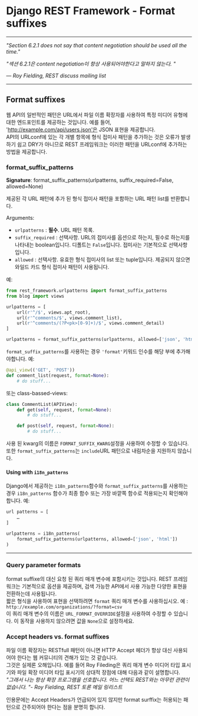 # Django REST Framework - Format suffixes

---

_"Section 6.2.1 does not say that content negotiation should be used all the time."_  


_"섹션 6.2.1은 content negotiation이 항상 사용되어야한다고 말하지 않는다. "_  

_— Roy Fielding, REST discuss mailing list_

---

## Format suffixes
웹 API의 일반적인 패턴은 URL에서 파일 이름 확장자를 사용하여 특정 미디어 유형에 대한 엔드포인트를 제공하는 것입니다. 예를 들어, 'http://example.com/api/users.json'은 JSON 표현을 제공합니다.  
API의 URLconf에 있는 각 개별 항목에 형식 접미사 패턴을 추가하는 것은 오류가 발생하기 쉽고 DRY가 아니므로 REST 프레임워크는 이러한 패턴을 URLconf에 추가하는 방법을 제공합니다.

### format_suffix_patterns
**Signature**: format_suffix_patterns(urlpatterns, suffix_required=False, allowed=None)  

제공된 각 URL 패턴에 추가 된 형식 접미사 패턴을 포함하는 URL 패턴 list를 반환합니다.  

Arguments:  

- `urlpatterns` : **필수**. URL 패턴 목록.
- `suffix_required` : 선택사항. URL의 접미사를 옵션으로 하는지, 필수로 하는지를 나타내는 boolean입니다. 디폴트는 `False`입니다. 접미사는 기본적으로 선택사항입니다.
- `allowed` : 선택사항. 유효한 형식 접미사의 list 또는 tuple입니다. 제공되지 않으면 와일드 카드 형식 접미사 패턴이 사용됩니다.

예:

```python
from rest_framework.urlpatterns import format_suffix_patterns
from blog import views

urlpatterns = [
    url(r'^/$', views.apt_root),
    url(r'^comments/$', views.comment_list),
    url(r'^comments/(?P<pk>[0-9]+)/$', views.comment_detail)
]

urlpatterns = format_suffix_patterns(urlpatterns, allowed=['json', 'html'])
```
`format_suffix_patterns`를 사용하는 경우 `'format'`키워드 인수를 해당 부에 추가해야합니다. 예:

```python
@api_view(('GET', 'POST'))
def comment_list(request, format=None):
    # do stuff...
```
또는 class-bassed-views:

```python
class CommentList(APIView):
    def get(self, request, format=None):
        # do stuff...

    def post(self, request, format=None):
        # do stuff...
```
사용 된 kwarg의 이름은 `FORMAT_SUFFIX_KWARG`설정을 사용하여 수정할 수 있습니다.  
또한 `format_suffix_patterns`는 `include`URL 패턴으로 내림차순을 지원하지 않습니다.  

#### Using with `i18n_patterns`
Django에서 제공하는 `i18n_patterns`함수와 `format_suffix_patterns`를 사용하는 경우 `i18n_patterns` 함수가 최종 함수 또는 가장 바깥쪽 함수로 적용되는지 확인해야합니다. 예:

```python
url patterns = [
    …
]

urlpatterns = i18n_patterns(
    format_suffix_patterns(urlpatterns, allowed=['json', 'html'])
)
```

---

### Query parameter formats
format suffixe의 대신 요청 된 쿼리 매개 변수에 포함시키는 것입니다. REST 프레임워크는 기본적으로 옵션을 제공하며, 검색 가능한 API에서 사용 가능한 다양한 표현을 전환하는데 사용됩니다.  
짧은 형식을 사용하여 표현을 선택하려면 `format` 쿼리 매개 변수를 사용하십시오. 예 : `http://example.com/organizations/?format=csv`  
이 쿼리 매개 변수의 이름은 `URL_FORMAT_OVERRIDE`설정을 사용하여 수정할 수 있습니다. 이 동작을 사용하지 않으려면 값을 `None`으로 설정하세요.

### Accept headers vs. format suffixes
파일 이름 확장자는 RESTfull 패턴이 아니면 HTTP Accept 헤더가 항상 대신 사용되어야 한다는 웹 커뮤니티의 견해가 있는 것 같습니다.  
그것은 실제론 오해입니다. 예를 들어 Roy Fileding은 쿼리 매개 변수 미디어 타입 표시기와 파일 확장 미디어 타입 표시기의 상대적 장점에 대해 다음과 같이 설명합니다.  
_"그래서 나는 항상 확장 프로그램을 선호합니다. 어느 선택도 REST와는 아무런 관련이 없습니다. "- Roy Fielding, REST 토론 메일 링리스트_  

인용문에는 Accept Headers가 언급되어 있지 않지만 format surffix는 허용되는 패턴으로 간주되어야 한다는 점을 분명히 합니다.


































